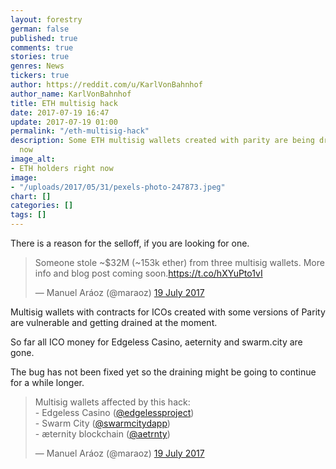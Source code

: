 ```yaml
---
layout: forestry
german: false
published: true
comments: true
stories: true
genres: News
tickers: true
author: https://reddit.com/u/KarlVonBahnhof
author_name: KarlVonBahnhof
title: ETH multisig hack
date: 2017-07-19 16:47
update: 2017-07-19 01:00
permalink: "/eth-multisig-hack"
description: Some ETH multisig wallets created with parity are being drained right
  now
image_alt:
- ETH holders right now
image:
- "/uploads/2017/05/31/pexels-photo-247873.jpeg"
chart: []
categories: []
tags: []
---
```

There is a reason for the selloff, if you are looking for one. 

<blockquote class="twitter-tweet" data-lang="en-gb"><p lang="en" dir="ltr">Someone stole ~$32M (~153k ether) from three multisig wallets. More info and blog post coming soon.<a href="https://t.co/hXYuPto1vI">https://t.co/hXYuPto1vI</a></p>&mdash; Manuel Aráoz (@maraoz) <a href="https://twitter.com/maraoz/status/887751004971831296">19 July 2017</a></blockquote>
<script async src="//platform.twitter.com/widgets.js" charset="utf-8"></script>

Multisig wallets with contracts for ICOs created with some versions of Parity are vulnerable and getting drained at the moment. 

So far all ICO money for Edgeless Casino, aeternity and swarm.city are gone.

The bug has not been fixed yet so the draining might be going to continue for a while longer.

<blockquote class="twitter-tweet" data-lang="en-gb"><p lang="en" dir="ltr">Multisig wallets affected by this hack: <br>- Edgeless Casino (<a href="https://twitter.com/edgelessproject">@edgelessproject</a>)<br>- Swarm City (<a href="https://twitter.com/SwarmCityDApp">@swarmcitydapp</a>)<br>- æternity blockchain (<a href="https://twitter.com/aetrnty">@aetrnty</a>)</p>&mdash; Manuel Aráoz (@maraoz) <a href="https://twitter.com/maraoz/status/887755889897295872">19 July 2017</a></blockquote>
<script async src="//platform.twitter.com/widgets.js" charset="utf-8"></script>